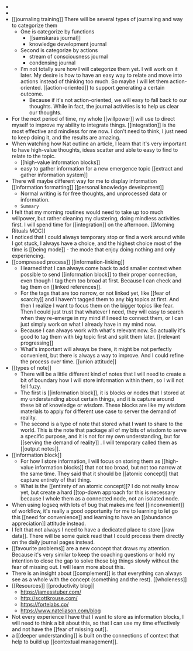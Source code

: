 - 
- 
- [[journaling training]] There will be several types of journaling and way to categorize them
    - One is categorize by functions
        - [[samskaras journal]]
        - knowledge development journal
    - Second is categorize by actions
        - stream of consciousness journal
        - condensing journal
    - I'm not totally sure how I will categorize them yet. I will work on it later. My desire is how to have an easy way to relate and move into actions instead of thinking too much. So maybe I will let them action-oriented. [[action-oriented]] to support generating a certain outcome.
        - Because if it's not action-oriented, we will easy to fall back to our thoughts. While in fact, the journal activities is to help us clear our thoughts.
- For the next period of time, my whole [[willpower]] will use to direct myself to improve my ability to integrate things. [[integration]] is the most effective and mindless for me now. I don't need to think, I just need to keep doing it, and the results are amazing.
- When watching how Nat outline an article, I learn that it's very important to have high-value thoughts, ideas scatter and able to easy to find to relate to the topic.
    - [[high-value information blocks]]
    - easy to gather information for a new emergence topic [[extract and gather information system]]
- There will maybe different way for me to display information [[information formatting]] [[personal knowledge development]]
    - Normal writing is for free thoughts, and unprocessed data or information.
    - `Summary`
- I felt that my morning routines would need to take up too much willpower, but rather cleaning my clustering, doing mindless activities first. I will spend time for [[integration]] on the afternoon. [[Morning Rituals MOC]]
- I noticed that I could always temporary stop or find a work around while I got stuck, I always have a choice, and the highest choice most of the time is [[being mode]] - the mode that enjoy doing nothing and only experiencing.
- [[compressed process]] [[information-linking]]
    - I learned that I can always come back to add smaller context when possible to send [[information block]] to their proper connection, even though I tag them too broad at first. Because I can check and tag them on [[linked references]].
    - For the tags that are too narrow, or not linked yet, like [[fear of scarcity]] and I haven't tagged them to any big topics at first. And then I realize I want to focus them on the bigger topics like fear. Then I could just trust that whatever I need, they will easy to search when they re-emerge in my mind if I need to connect them, or I can just simply work on what I already have in my mind now.
    - Because I can always work with what's relevant now. So actually it's good to tag them with big topic first and split them later. [[relevant progressing]]
    - What's important will always be there, it might be not perfectly convenient, but there is always a way to improve. And I could refine the process over time. [[union attitude]]
- [[types of note]]
    - There will be a little different kind of notes that I will need to create a bit of boundary how I will store information within them, so I will not fell fuzy.
    - The first is [[information block]], it is blocks or nodes that I stored at my understanding about certain things, and it is capture around these bit of knowledge or wisdom. These blocks are like my wisdom materials to apply for different use case to server the demand of reality.
    - The second is a type of note that stored what I want to share to the world. This is the note that package all of my bits of wisdom to serve a specific purpose, and it is not for my own understanding, but for [[serving the demand of reality]] . I will temporary called them as [[output notes]].
- [[information block]]
    - For how I store information, I will focus on storing them as [[high-value information blocks]] that not too broad, but not too narrow at the same time. They said that it should be [[atomic concept]] that capture entirety of that thing.
    - What is the [[entirety of an atomic concept]]? I do not really know yet, but create a hard [[top-down approach for this is necessary because I whole them as a connected node, not an isolated node.
- When using logseq with lots of bug that makes me feel [[inconvenient]] of workflow, it's really a good opportunity for me to learning to let go this [[need for convenience]] and learning to have an [[abundance appreciation]] attitude instead.
- I felt that not always I need to have a dedicated place to store [[raw data]]. There will be some quick read that I could process them directly on the daily journal pages instead.
- [[favourite problems]] are a new concept that draws my attention. Because it's very similar to keep the coaching questions or hold my intention to close the gap to solve those big things slowly without the fear of missing out. I will learn more about this.
- There is an insight about [[complement]] is that everything can always see as a whole with the concept (something and the rest). [[wholeness]]
- [[Resources]] [[productivity blog]]
    - https://jamesstuber.com/
    - http://scottkrouse.com/
    - https://fortelabs.co/
    - https://www.nateliason.com/blog
- Not every experience I have that I want to store as information blocks, I will need to think a bit about this, so that I can use my time effectively and not have the [[fear of missing out]].
- a [[deeper understanding]] is built on the connections of context that help to build up [[contextual management]].
